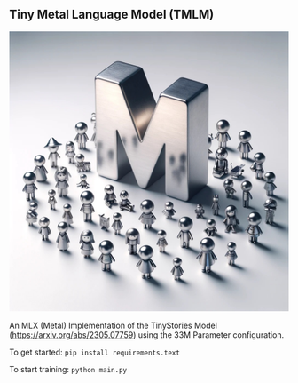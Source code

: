 ## Tiny Metal Language Model (TMLM)

<img src="splash.jpeg" alt="splash">

An MLX (Metal) Implementation of the TinyStories Model (https://arxiv.org/abs/2305.07759) using the 33M Parameter configuration.

To get started:
`pip install requirements.text`

To start training: `python main.py`

